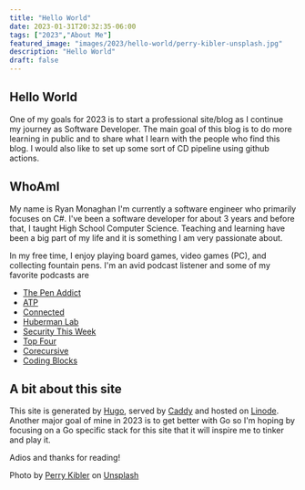 ```yaml
---
title: "Hello World"
date: 2023-01-31T20:32:35-06:00
tags: ["2023","About Me"]
featured_image: "images/2023/hello-world/perry-kibler-unsplash.jpg"
description: "Hello World"
draft: false
---
```


## Hello World

One of my goals for 2023 is to start a professional site/blog as I continue my journey as Software Developer. The main goal of this blog is to do more learning in public and to share what I learn with the people who find this blog.
I would also like to set up some sort of CD pipeline using github actions.

## WhoAmI

My name is Ryan Monaghan I'm currently a software engineer who primarily focuses on C#. I've been a software developer for about 3 years and before that, I taught High School Computer Science. Teaching and learning have been a big part of my life and it is something I am very passionate about. 

In my free time, I enjoy playing board games, video games (PC), and collecting fountain pens. I'm an avid podcast listener and some of my favorite podcasts are

- [The Pen Addict](https://www.relay.fm/penaddict/) 
- [ATP](https://atp.fm/)
- [Connected](https://www.relay.fm/connected/)
- [Huberman Lab](https://hubermanlab.com/)
- [Security This Week](https://securitythisweek.com/)
- [Top Four](https://www.relay.fm/topfour/)
- [Corecursive](https://corecursive.com/)
- [Coding Blocks](https://www.codingblocks.net/)

## A bit about this site

This site is generated by [Hugo](https://gohugo.io/), served by [Caddy](https://caddyserver.com/) and hosted on [Linode](https://www.linode.com/). Another major goal of mine in 2023 is to get better with Go so I'm hoping by focusing on a Go specific stack for this site that it will inspire me to tinker and play it.


Adios and thanks for reading!


Photo by [Perry Kibler](https://unsplash.com/@wanderingcrow?utm_source=unsplash&utm_medium=referral&utm_content=creditCopyText) on [Unsplash](https://unsplash.com/photos/KR4_eJT-lW0?utm_source=unsplash&utm_medium=referral&utm_content=creditCopyText)
  